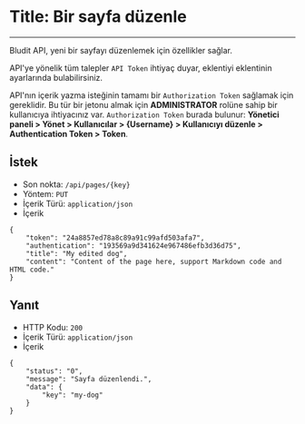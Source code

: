 # Title: Bir sayfa düzenle
<!-- Position: 5 -->
---
Bludit API, yeni bir sayfayı düzenlemek için özellikler sağlar.

API'ye yönelik tüm talepler `API Token` ihtiyaç duyar, eklentiyi eklentinin ayarlarında bulabilirsiniz.

API'nın içerik yazma isteğinin tamamı bir `Authorization Token` sağlamak için gereklidir. Bu tür bir jetonu almak için **ADMINISTRATOR** rolüne sahip bir kullanıcıya ihtiyacınız var. `Authorization Token` burada bulunur: **Yönetici paneli > Yönet > Kullanıcılar > {Username} > Kullanıcıyı düzenle > Authentication Token > Token**.

<h2 id="request">İstek</h2>

- Son nokta: `/api/pages/{key}`
- Yöntem: `PUT`
- İçerik Türü: `application/json`
- İçerik

```
{
	"token": "24a8857ed78a8c89a91c99afd503afa7",
	"authentication": "193569a9d341624e967486efb3d36d75",
	"title": "My edited dog",
	"content": "Content of the page here, support Markdown code and HTML code."
}
```

<h2 id="response">Yanıt</h2>

- HTTP Kodu: `200`
- İçerik Türü: `application/json`
- İçerik

```
{
	"status": "0",
	"message": "Sayfa düzenlendi.",
	"data": {
		"key": "my-dog"
	}
}
```
